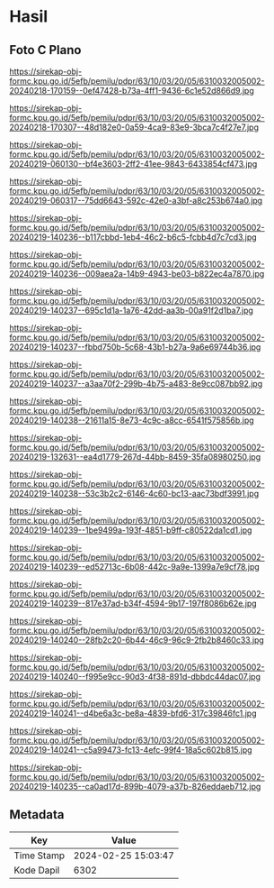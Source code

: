 # Hasil

## Foto C Plano

https://sirekap-obj-formc.kpu.go.id/5efb/pemilu/pdpr/63/10/03/20/05/6310032005002-20240218-170159--0ef47428-b73a-4ff1-9436-6c1e52d866d9.jpg

https://sirekap-obj-formc.kpu.go.id/5efb/pemilu/pdpr/63/10/03/20/05/6310032005002-20240218-170307--48d182e0-0a59-4ca9-83e9-3bca7c4f27e7.jpg

https://sirekap-obj-formc.kpu.go.id/5efb/pemilu/pdpr/63/10/03/20/05/6310032005002-20240219-060130--bf4e3603-2ff2-41ee-9843-6433854cf473.jpg

https://sirekap-obj-formc.kpu.go.id/5efb/pemilu/pdpr/63/10/03/20/05/6310032005002-20240219-060317--75dd6643-592c-42e0-a3bf-a8c253b674a0.jpg

https://sirekap-obj-formc.kpu.go.id/5efb/pemilu/pdpr/63/10/03/20/05/6310032005002-20240219-140236--b117cbbd-1eb4-46c2-b6c5-fcbb4d7c7cd3.jpg

https://sirekap-obj-formc.kpu.go.id/5efb/pemilu/pdpr/63/10/03/20/05/6310032005002-20240219-140236--009aea2a-14b9-4943-be03-b822ec4a7870.jpg

https://sirekap-obj-formc.kpu.go.id/5efb/pemilu/pdpr/63/10/03/20/05/6310032005002-20240219-140237--695c1d1a-1a76-42dd-aa3b-00a91f2d1ba7.jpg

https://sirekap-obj-formc.kpu.go.id/5efb/pemilu/pdpr/63/10/03/20/05/6310032005002-20240219-140237--fbbd750b-5c68-43b1-b27a-9a6e69744b36.jpg

https://sirekap-obj-formc.kpu.go.id/5efb/pemilu/pdpr/63/10/03/20/05/6310032005002-20240219-140237--a3aa70f2-299b-4b75-a483-8e9cc087bb92.jpg

https://sirekap-obj-formc.kpu.go.id/5efb/pemilu/pdpr/63/10/03/20/05/6310032005002-20240219-140238--21611a15-8e73-4c9c-a8cc-6541f575856b.jpg

https://sirekap-obj-formc.kpu.go.id/5efb/pemilu/pdpr/63/10/03/20/05/6310032005002-20240219-132631--ea4d1779-267d-44bb-8459-35fa08980250.jpg

https://sirekap-obj-formc.kpu.go.id/5efb/pemilu/pdpr/63/10/03/20/05/6310032005002-20240219-140238--53c3b2c2-6146-4c60-bc13-aac73bdf3991.jpg

https://sirekap-obj-formc.kpu.go.id/5efb/pemilu/pdpr/63/10/03/20/05/6310032005002-20240219-140239--1be9499a-193f-4851-b9ff-c80522da1cd1.jpg

https://sirekap-obj-formc.kpu.go.id/5efb/pemilu/pdpr/63/10/03/20/05/6310032005002-20240219-140239--ed52713c-6b08-442c-9a9e-1399a7e9cf78.jpg

https://sirekap-obj-formc.kpu.go.id/5efb/pemilu/pdpr/63/10/03/20/05/6310032005002-20240219-140239--817e37ad-b34f-4594-9b17-197f8086b62e.jpg

https://sirekap-obj-formc.kpu.go.id/5efb/pemilu/pdpr/63/10/03/20/05/6310032005002-20240219-140240--28fb2c20-6b44-46c9-96c9-2fb2b8460c33.jpg

https://sirekap-obj-formc.kpu.go.id/5efb/pemilu/pdpr/63/10/03/20/05/6310032005002-20240219-140240--f995e9cc-90d3-4f38-891d-dbbdc44dac07.jpg

https://sirekap-obj-formc.kpu.go.id/5efb/pemilu/pdpr/63/10/03/20/05/6310032005002-20240219-140241--d4be6a3c-be8a-4839-bfd6-317c39846fc1.jpg

https://sirekap-obj-formc.kpu.go.id/5efb/pemilu/pdpr/63/10/03/20/05/6310032005002-20240219-140241--c5a99473-fc13-4efc-99f4-18a5c602b815.jpg

https://sirekap-obj-formc.kpu.go.id/5efb/pemilu/pdpr/63/10/03/20/05/6310032005002-20240219-140235--ca0ad17d-899b-4079-a37b-826eddaeb712.jpg


## Metadata

| Key        | Value               |
| ---------- | ------------------- |
| Time Stamp | 2024-02-25 15:03:47 |
| Kode Dapil | 6302                |



